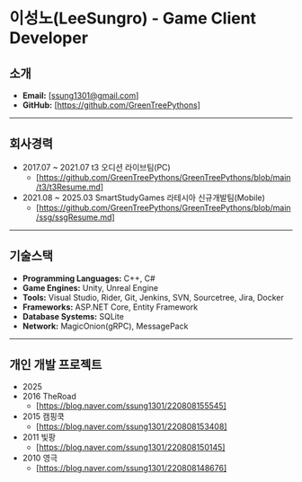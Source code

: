 # 이성노(LeeSungro) - Game Client Developer

## 소개
- **Email:** [ssung1301@gmail.com]
- **GitHub:** [https://github.com/GreenTreePythons]
---
## 회사경력
- 2017.07 ~ 2021.07 t3 오디션 라이브팀(PC)
  - [https://github.com/GreenTreePythons/GreenTreePythons/blob/main/t3/t3Resume.md]
- 2021.08 ~ 2025.03 SmartStudyGames 라테시아 신규개발팀(Mobile)
  - [https://github.com/GreenTreePythons/GreenTreePythons/blob/main/ssg/ssgResume.md]
---
## 기술스택
- **Programming Languages:** C++, C#
- **Game Engines:** Unity, Unreal Engine
- **Tools:** Visual Studio, Rider, Git, Jenkins, SVN, Sourcetree, Jira, Docker
- **Frameworks:** ASP.NET Core, Entity Framework
- **Database Systems:** SQLite
- **Network:** MagicOnion(gRPC), MessagePack
---
## 개인 개발 프로젝트
  - 2025
  - 2016 TheRoad
      - [https://blog.naver.com/ssung1301/220808155545]
  - 2015 캠핑쿡
      - [https://blog.naver.com/ssung1301/220808153408]
  - 2011 빛팡
      - [https://blog.naver.com/ssung1301/220808150145]
  - 2010 영극
      - [https://blog.naver.com/ssung1301/220808148676]
